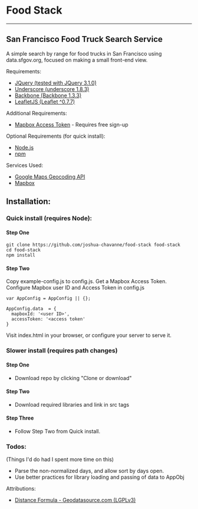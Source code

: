 # Food Stack
___
## San Francisco Food Truck Search Service

A simple search by range for food trucks in San Francisco using data.sfgov.org,
focused on making a small front-end view.

Requirements:
 * [JQuery (tested with JQuery 3.1.0)](https://jquery.com/download/)
 * [Underscore (underscore 1.8.3)](http://underscorejs.org/)
 * [Backbone (Backbone 1.3.3)](http://backbonejs.org/)
 * [LeafletJS (Leaflet ^0.7.7)](http://leafletjs.com/)

Additional Requirements:
 * [Mapbox Access Token](https://www.mapbox.com/studio/account/tokens/) - Requires free sign-up

Optional Requirements (for quick install):
 * [Node.js](https://nodejs.org)
 * [npm](https://npmjs.com)

Services Used:
 * [Google Maps Geocoding API](https://developers.google.com/maps/documentation/geocoding/intro)
 * [Mapbox](https://www.mapbox.com/)

## Installation:

### Quick install (requires Node):

#### Step One
```
git clone https://github.com/joshua-chavanne/food-stack food-stack
cd food-stack
npm install
```
#### Step Two
Copy example-config.js to config.js.
Get a Mapbox Access Token.
Configure Mapbox user ID and Access Token in config.js

```
var AppConfig = AppConfig || {};

AppConfig.data  = {
  mapboxId: '<user ID>',
  accessToken: '<access token'
}
```

Visit index.html in your browser, or configure your server to serve it.

### Slower install (requires path changes)
#### Step One
 * Download repo by clicking "Clone or download"
#### Step Two
 * Download required libraries and link in src tags
#### Step Three
* Follow Step Two from Quick install.

### Todos:
(Things I'd do had I spent more time on this)
 * Parse the non-normalized days, and allow sort by days open.
 * Use better practices for library loading and passing of data to AppObj

Attributions:
 - [Distance Formula - Geodatasource.com (LGPLv3)](http://www.geodatasource.com/developers/javascript)
